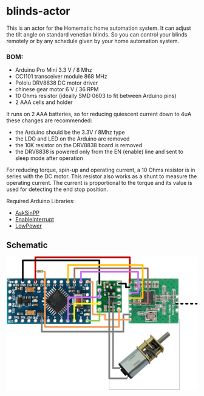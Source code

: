 # blinds-actor

This is an actor for the Homematic home automation system.
It can adjust the tilt angle on standard venetian blinds.
So you can control your blinds remotely or by any schedule given by your home automation system.

### BOM:
- Arduino Pro Mini 3.3 V / 8 Mhz
- CC1101 transceiver module 868 MHz
- Pololu DRV8838 DC motor driver
- chinese gear motor 6 V / 36 RPM
- 10 Ohms resistor (ideally SMD 0603 to fit between Arduino pins)
- 2 AAA cells and holder

It runs on 2 AAA batteries, so for reducing quiescent current down to 4uA these changes are recommended:
- the Arduino should be the 3.3V / 8Mhz type
- the LDO and LED on the Arduino are removed
- the 10K resistor on the DRV8838 board is removed
- the DRV8838 is powered only from the EN (enable) line and sent to sleep mode after operation

For reducing torque, spin-up and operating current, a 10 Ohms resistor is in series with the DC motor. 
This resistor also works as a shunt to measure the operating current.
The current is proportional to the torque and its value is used for detecting the end stop position.

Required Arduino Libraries:
- [AskSinPP](https://github.com/pa-pa/AskSinPP)
- [EnableInterrupt](https://github.com/GreyGnome/EnableInterrupt)
- [LowPower](https://github.com/rocketscream/Low-Power)

## Schematic
![schematic](Drawing1.png)


